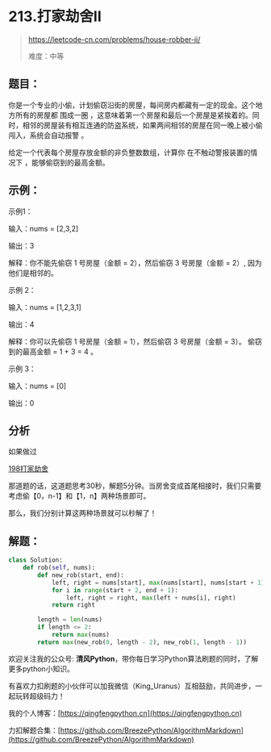 # 213.打家劫舍II
> https://leetcode-cn.com/problems/house-robber-ii/
> 
> 难度：中等

## 题目：

你是一个专业的小偷，计划偷窃沿街的房屋，每间房内都藏有一定的现金。这个地方所有的房屋都 围成一圈 ，这意味着第一个房屋和最后一个房屋是紧挨着的。同时，相邻的房屋装有相互连通的防盗系统，如果两间相邻的房屋在同一晚上被小偷闯入，系统会自动报警 。

给定一个代表每个房屋存放金额的非负整数数组，计算你 在不触动警报装置的情况下 ，能够偷窃到的最高金额。

## 示例：

示例1：

输入：nums = [2,3,2]

输出：3

解释：你不能先偷窃 1 号房屋（金额 = 2），然后偷窃 3 号房屋（金额 = 2）, 因为他们是相邻的。

示例 2：

输入：nums = [1,2,3,1]

输出：4

解释：你可以先偷窃 1 号房屋（金额 = 1），然后偷窃 3 号房屋（金额 = 3）。
    偷窃到的最高金额 = 1 + 3 = 4 。

示例 3：

输入：nums = [0]

输出：0

## 分析

如果做过

 [198打家劫舍](https://leetcode-cn.com/problems/house-robber/solution/198da-jia-jie-she-dong-tai-gui-hua-ru-me-18f7/)

那道题的话，这道题思考30秒，解题5分钟。当房舍变成首尾相接时，我们只需要考虑偷【0，n-1】和【1，n】两种场景即可。

那么，我们分别计算这两种场景就可以秒解了！

## 解题：

```python
class Solution:
    def rob(self, nums):
        def new_rob(start, end):
            left, right = nums[start], max(nums[start], nums[start + 1])
            for i in range(start + 2, end + 1):
                left, right = right, max(left + nums[i], right)
            return right

        length = len(nums)
        if length <= 2:
            return max(nums)
        return max(new_rob(0, length - 2), new_rob(1, length - 1))
```


欢迎关注我的公众号: **清风Python**，带你每日学习Python算法刷题的同时，了解更多python小知识。

有喜欢力扣刷题的小伙伴可以加我微信（King_Uranus）互相鼓励，共同进步，一起玩转超级码力！

我的个人博客：[https://qingfengpython.cn](https://qingfengpython.cn)

力扣解题合集：[https://github.com/BreezePython/AlgorithmMarkdown](https://github.com/BreezePython/AlgorithmMarkdown)
